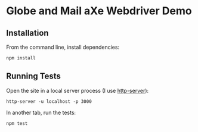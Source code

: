 # Globe and Mail aXe Webdriver Demo

## Installation

From the command line, install dependencies:

```
npm install
```

## Running Tests

Open the site in a local server process (I use [http-server](https://www.npmjs.com/package/http-server)):

```
http-server -u localhost -p 3000
```

In another tab, run the tests:

```
npm test
```

